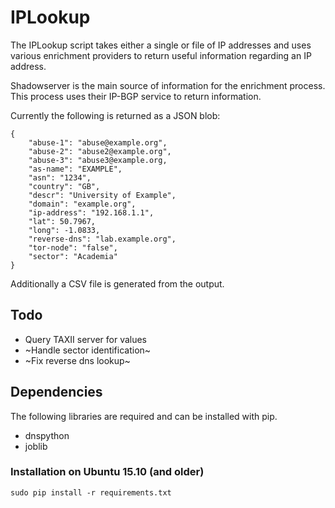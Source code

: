 # IPLookup
The IPLookup script takes either a single or file of IP addresses and uses various enrichment providers to return useful information regarding an IP address.

Shadowserver is the main source of information for the enrichment process. This process uses their IP-BGP service to return information.

Currently the following is returned as a JSON blob:

```
{
    "abuse-1": "abuse@example.org",
    "abuse-2": "abuse2@example.org",
    "abuse-3": "abuse3@example.org,
    "as-name": "EXAMPLE",
    "asn": "1234",
    "country": "GB",
    "descr": "University of Example",
    "domain": "example.org",
    "ip-address": "192.168.1.1",
    "lat": 50.7967,
    "long": -1.0833,
    "reverse-dns": "lab.example.org",
    "tor-node": "false",
    "sector": "Academia"
}
```
Additionally a CSV file is generated from the output.


## Todo
- Query TAXII server for values
- ~Handle sector identification~
- ~Fix reverse dns lookup~

## Dependencies
The following libraries are required and can be installed with pip.
- dnspython
- joblib


### Installation on Ubuntu 15.10 (and older)
```
sudo pip install -r requirements.txt
```
